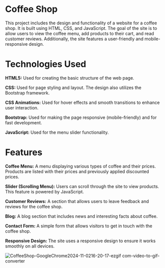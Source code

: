 # Coffee Shop #

This project includes the design and functionality of a website for a coffee shop. It is built using HTML, CSS, and JavaScript. The goal of the site is to allow users to view the coffee menu, add products to their cart, and read customer reviews. Additionally, the site features a user-friendly and mobile-responsive design.

# Technologies Used

**HTML5:** Used for creating the basic structure of the web page.

**CSS:** Used for page styling and layout. The design also utilizes the Bootstrap framework.

**CSS Animations:** Used for hover effects and smooth transitions to enhance user interaction.

**Bootstrap:** Used for making the page responsive (mobile-friendly) and for fast development.

**JavaScript:** Used for the menu slider functionality.

# Features

**Coffee Menu:** A menu displaying various types of coffee and their prices. Products are listed with their prices and previously applied discounted prices.

**Slider (Scrolling Menu):** Users can scroll through the site to view products. This feature is powered by JavaScript.

**Customer Reviews:** A section that allows users to leave feedback and reviews for the coffee shop.

**Blog:** A blog section that includes news and interesting facts about coffee.

**Contact Form:** A simple form that allows visitors to get in touch with the coffee shop.

**Responsive Design:** The site uses a responsive design to ensure it works smoothly on all devices.

![CoffeeShop-GoogleChrome2024-11-0216-20-17-ezgif com-video-to-gif-converter](https://github.com/user-attachments/assets/15ba433f-2137-43c0-ae9e-4a5dcb385743)
